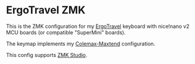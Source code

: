 # ErgoTravel ZMK

This is the ZMK configuration for my [ErgoTravel](https://github.com/jpconstantineau/ErgoTravel) keyboard with nice!nano v2 MCU boards (or compatible "SuperMini" boards).

The keymap implements my [Colemax-Maxtend](https://github.com/mhantsch/maxtend) configuration.

This config supports [ZMK Studio](https://github.com/zmkfirmware/zmk-studio).
